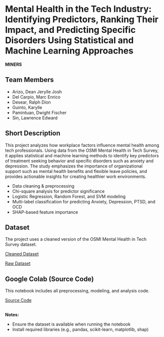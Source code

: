 # Mental Health in the Tech Industry: Identifying Predictors, Ranking Their Impact, and Predicting Specific Disorders Using Statistical and Machine Learning Approaches
**MINERS**

## Team Members
- Arizo, Dean Jerylle Josh
- Del Carpio, Marc Enrico
- Desear, Ralph Dion
- Guinto, Karylle
- Pamintuan, Dwight Fischer
- Sin, Lawrence Edward

## Short Description
This project analyzes how workplace factors influence mental health among tech professionals. Using data from the OSMI Mental Health in Tech Survey, it applies statistical and machine learning methods to identify key predictors of treatment seeking behavior and specific disorders such as anxiety and depression. The study emphasizes the importance of organizational support such as mental health benefits and flexible leave policies, and provides actionable insights for creating healthier work environments.
- Data cleaning & preprocessing
- Chi-square analysis for predictor significance
- Logistic Regression, Random Forest, and SVM modeling
- Multi-label classification for predicting Anxiety, Depression, PTSD, and OCD
- SHAP-based feature importance

## Dataset
The project uses a cleaned version of the OSMI Mental Health in Tech Survey dataset.

[Cleaned Dataset](https://docs.google.com/spreadsheets/d/10ckOM27uNjwhFGOnUQ2GEdAem5Al8xt_N3IUrDCpVgA/edit?usp=drive_link)

[Raw Dataset](https://www.kaggle.com/datasets/osmi/mental-health-in-tech-2016)

## Google Colab (Source Code)
This notebook includes all preprocessing, modeling, and analysis code.

[Source Code](https://colab.research.google.com/drive/1-SWlPhNLZe2Eeuz7HAVxNSxPm7hvdPam?usp=sharing&fbclid=IwY2xjawLjFgtleHRuA2FlbQIxMABicmlkETBNTTVjVVhuaWU5QkVtVVRYAR4daSWF7MCx52-0cHEIZBoDBUvBUgejmV4e5WYEAGvHrtFh3AunksTO2srVNA_aem_yvydxOjduwgo1xqftrQvHw#scrollTo=rW9J37XJJMoN)

## 

**Notes:**
- Ensure the dataset is available when running the notebook
- Install required libraries (e.g., pandas, scikit-learn, matplotlib, shap)

